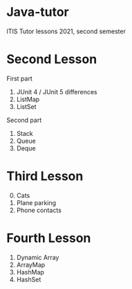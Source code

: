 # Java-tutor
ITIS Tutor lessons 2021, second semester

# Second Lesson
First part
1. JUnit 4 / JUnit 5 differences
2. ListMap
3. ListSet

Second part
1. Stack
2. Queue
3. Deque

# Third Lesson
0. Cats
1. Plane parking
2. Phone contacts

# Fourth Lesson
1. Dynamic Array
2. ArrayMap
3. HashMap
4. HashSet